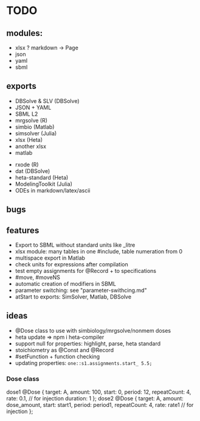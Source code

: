 # TODO

## modules:

+ xlsx
? markdown -> Page
+ json
+ yaml
+ sbml

## exports

+ DBSolve & SLV (DBSolve)
+ JSON + YAML
+ SBML L2
+ mrgsolve (R)
+ simbio (Matlab)
+ simsolver (Julia)
+ xlsx (Heta)
+ another xlsx
+ matlab
- rxode (R)
- dat (DBSolve)
- heta-standard (Heta)
- ModelingToolkit (Julia)
- ODEs in markdown/latex/ascii

## bugs


## features

- Export to SBML without standard units like _litre
- xlsx module: many tables in one #include, table numeration from 0
- multispace export in Matlab
- check units for expressions after compilation
- test empty assignments for @Record + to specifications
- #move, #moveNS
- automatic creation of modifiers in SBML
- parameter switching: see "parameter-swithcing.md"
- atStart to exports: SimSolver, Matlab, DBSolve

## ideas

- @Dose class to use with simbiology/mrgsolve/nonmem doses
- heta update => npm i heta-compiler
- support null for properties: highlight, parse, heta standard
- stoichiometry as @Const and @Record
- #setFunction + function checking
- updating properties: `one::s1.assignments.start_ 5.5;`

### Dose class

dose1 @Dose {
  target: A,
  amount: 100,
  start: 0,
  period: 12,
  repeatCount: 4,
  rate: 0.1, // for injection
  duration: 1
};
dose2 @Dose {
  target: A,
  amount: dose_amount,
  start: start1,
  period: period1,
  repeatCount: 4,
  rate: rate1 // for injection
};
